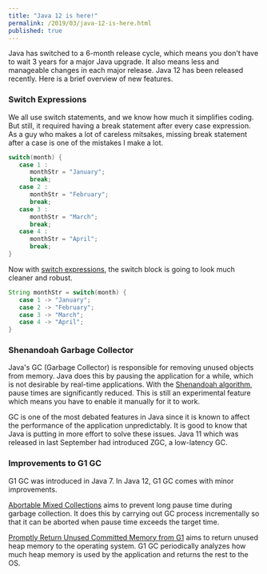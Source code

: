 ```yaml
---
title: "Java 12 is here!"
permalink: /2019/03/java-12-is-here.html
published: true
---
```


Java has switched to a 6-month release cycle, which means you don't have to wait 3 years for a major Java upgrade. It also means less and manageable changes in each major release. Java 12 has been released recently. Here is a brief overview of new features.

### Switch Expressions
We all use switch statements, and we know how much it simplifies coding. But still, it required having a break statement after every case expression. As a guy who makes a lot of careless mitsakes, missing break statement after a case is one of the mistakes I make a lot.

```java
switch(month) {
   case 1 : 
      monthStr = "January";
      break;
   case 2 : 
      monthStr = "February";
      break;
   case 3 : 
      monthStr = "March";
      break;
   case 4 : 
      monthStr = "April";
      break;
}
```

Now with [switch expressions](http://openjdk.java.net/jeps/325), the switch block is going to look much cleaner and robust.
```java
String monthStr = switch(month) {
   case 1 -> "January";
   case 2 -> "February";
   case 3 -> "March";
   case 4 -> "April";
}
```

### Shenandoah Garbage Collector
Java's GC (Garbage Collector) is responsible for removing unused objects from memory. Java does this by pausing the application for a while, which is not desirable by real-time applications. With the [Shenandoah algorithm](http://openjdk.java.net/jeps/189), pause times are significantly reduced. This is still an experimental feature which means you have to enable it manually for it to work.

GC is one of the most debated features in Java since it is known to affect the performance of the application unpredictably. It is good to know that Java is putting in more effort to solve these issues. Java 11 which was released in last September had introduced ZGC, a low-latency GC.

### Improvements to G1 GC
G1 GC was introduced in Java 7. In Java 12, G1 GC comes with minor improvements. 

[Abortable Mixed Collections](http://openjdk.java.net/jeps/344) aims to prevent long pause time during garbage collection. It does this by carrying out GC process incrementally so that it can be aborted when pause time exceeds the target time.

[Promptly Return Unused Committed Memory from G1](http://openjdk.java.net/jeps/346) aims to return unused heap memory to the operating system. G1 GC periodically analyzes how much heap memory is used by the application and returns the rest to the OS.
